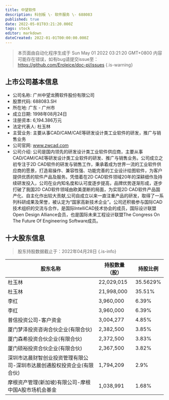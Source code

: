 ```yaml
---
title: 中望软件
description: 科创板 \- 软件服务 \- 688083
published: true
date: 2022-05-01T03:21:20.000Z
tags: stock
editor: markdown
dateCreated: 2022-01-01T00:00:00.000Z
---
```


> 本页面由自动化程序生成于 Sun May 01 2022 03:21:20 GMT+0800
> 内容可能存在错误，如有bug请提交issue至：https://github.com/Eroleice/doc-pi/issues
{.is-warning}

## 上市公司基本信息
- 公司名称: 广州中望龙腾软件股份有限公司
- 股票代码: 688083.SH
- 所在地: 广东 - 广州市
- 成立日期: 1998年08月24日
- 注册资本: 6,194.386万元
- 法定代表人: 杜玉林
- 主营业务: 主要从事CAD/CAM/CAE等研发设计类工业软件的研发，推广与销售业务
- 公司官网: www.zwcad.com
- 公司介绍: 公司是国内领先的研发设计类工业软件供应商，主要从事CAD/CAM/CAE等研发设计类工业软件的研发、推广与销售业务。公司成立之初专注于2D CAD软件的研发与销售工作，秉承着成为世界一流的工业软件供应商的愿景，打造易操作、兼容性强、功能完善的工业设计绘图软件，为客户提供优质的软件产品及服务。凭借着在2D CAD软件领域20年的深耕细作及持续研发投入，公司在业内知名度和认可度逐步提高，品牌优势逐渐形成，逐步打破了我国2D CAD软件领域由欧美垄断的局面，为实现2D CAD软件产品国产化、自主化作出较大贡献,公司自成立以来一直注重产品的研发，取得了一系列科研成果及荣誉，被认定为“国家高新技术企业”。公司还积极参与国际CAD技术组织的交流与合作，是国际IntelliCAD技术协会的成员，国际设计联盟Open Design Alliance会员，也是国际未来工程设计联盟The Congress On The Future Of Engineering Software成员。


## 十大股东信息
> 股东持股数据截止于：2022年04月28日
{.is-info}

| 股东名称 | 持股数量（股） | 持股比例 |
| --- | --- | --- |
| 杜玉林 | 22,029,015 | 35.5629% |
| 杜玉林 | 21,998,000 | 35.51% |
| 李红 | 3,960,000 | 6.39% |
| 李红 | 3,960,000 | 6.39% |
| 普信投资公司-客户资金 | 3,004,277 | 4.85% |
| 厦门梦泽投资咨询合伙企业(有限合伙) | 2,382,500 | 3.85% |
| 厦门森希投资合伙企业(有限合伙) | 2,372,500 | 3.83% |
| 厦门硕裕投资合伙企业(有限合伙) | 2,367,500 | 3.82% |
| 深圳市达晨财智创业投资管理有限公司-深圳市达晨创通股权投资企业(有限合伙) | 1,794,209 | 2.9% |
| 摩根资产管理(新加坡)有限公司-摩根中国A股市场机会基金 | 1,038,991 | 1.68% |




